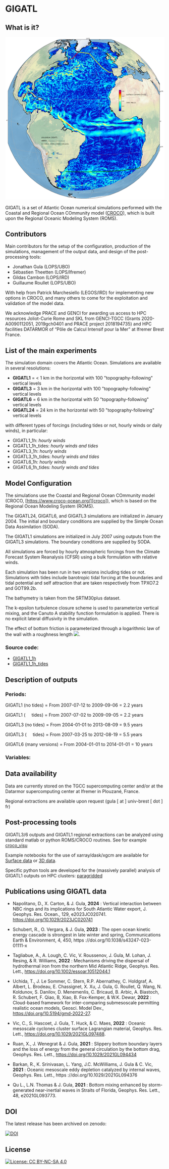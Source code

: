 # GIGATL

## What is it?

![image info](./Figures/gigatl1_1h_tides_surf_uv38160_dpi100.png)

GIGATL is a set of Atlantic Ocean numerical simulations performed with the Coastal and Regional Ocean COmmunity model ([CROCO](https://www.croco-ocean.org/)), which is built upon the Regional Oceanic Modeling System (ROMS).


## Contributors

Main contributors for the setup of the configuration, production of the simulations, management of the output data, and design of the post-processing tools:

 - Jonathan Gula (LOPS/UBO)
 - Sébastien Theetten (LOPS/Ifremer)
 - Gildas Cambon (LOPS/IRD)
 - Guillaume Roullet (LOPS/UBO)

With help from Patrick Marchesiello (LEGOS/IRD) for implementing new options in CROCO, and many others to come for the exploitation and validation of the model data.

We acknowledge PRACE and GENCI for awarding us access to HPC resources Joliot-Curie Rome and SKL from GENCI-TGCC (Grants 2020-A0090112051, 2019gch0401 and PRACE project 2018194735) and HPC facilities DATARMOR of “Pôle de Calcul Intensif pour la Mer” at Ifremer Brest France. 


## List of the main experiments

The simulation domain covers the Atlantic Ocean. Simulations are available in several resolutions:

 - **GIGATL1** =  < 1 km in the horizontal with 100 "topography-following" vertical levels
 - **GIGATL3** = 3 km in the horizontal with 100 "topography-following" vertical levels
 - **GIGATL6** = 6 km in the horizontal with 50 "topography-following" vertical levels
 - **GIGATL24** = 24 km in the horizontal with 50 "topography-following" vertical levels

with different types of forcings (including tides or not, hourly winds or daily winds), in particular:


 - GIGATL1_1h: *hourly winds*
 - GIGATL1_1h\_tides: *hourly winds and tides*
 - GIGATL3_1h: *hourly winds*
 - GIGATL3_1h\_tides: *hourly winds and tides*
 - GIGATL6_1h: *hourly winds*
 - GIGATL6_1h\_tides: *hourly winds and tides*


## Model Configuration

The simulations use the Coastal and Regional Ocean COmmunity model (CROCO, [https://www.croco-ocean.org/][croco]), which is based on the Regional Ocean Modeling System (ROMS).

  [croco]: https://www.croco-ocean.org/
  
The GIGATL24, GIGATL6, and GIGATL3 simulations are initialized in January 2004. The initial and boundary conditions are supplied by the Simple Ocean Data Assimilation (SODA). 

The GIGATL1 simulations are initialized in July 2007 using outputs from the GIGATL3 simulations. The boundary conditions are supplied by SODA. 

All simulations are forced by hourly atmospheric forcings from the Climate Forecast System Reanalysis (CFSR) using a bulk formulation with relative winds.

Each simulation has been run in two versions including tides or not. Simulations with tides include barotropic tidal forcing at the boundaries and tidal potential and self attraction that are taken respectively from TPXO7.2 and GOT99.2b. 

The bathymetry is taken from the SRTM30plus dataset. 

The k-epsilon turbulence closure scheme is used to parameterize vertical mixing, and the Canuto A stability function formulation is applied. There is no explicit lateral diffusivity in the simulation. 

The effect of bottom friction is parameterized through a logarithmic law of the wall with a roughness length <img src="https://latex.codecogs.com/gif.latex?Z_0 = 0.01 \text { m } " />.

### Source code:

 - [GIGATL1_1h][sc00]
 - [GIGATL1_1h\_tides][sc01]
 
  [sc00]: ./Code/GIGATL1_1h
  [sc01]: ./Code/GIGATL1_1h_tides
  

 
## Description of outputs

### Periods:

GIGATL1 (no tides) = From 2007-07-12  to 2009-09-06       = 2.2 years

GIGATL1 ( &nbsp; &nbsp; tides) = From 2007-07-02  to 2009-09-05       = 2.2 years

GIGATL3 (no tides) = From 2004-01-01 to 2013-08-09         = 9.5 years

GIGATL3 ( &nbsp; &nbsp; tides) = From 2007-03-25 to 2012-08-19         = 5.5 years

GIGATL6 (many versions) = From 2004-01-01 to 2014-01-01 = 10 years


### Variables: 



## Data availability

Data are currently stored on the TGCC supercomputing center and/or at the Datarmor supercomputing center at Ifremer in Plouzané, France.

Regional extractions are available upon request (gula [ at ] univ-brest [ dot ] fr)

## Post-processing tools


GIGATL3/6 outputs and GIGATL1 regional extractions can be analyzed using standard matlab or python ROMS/CROCO routines. See for example [croco_visu][tools0]

  [tools0]: https://croco-ocean.gitlabpages.inria.fr/croco_doc/tutos/tutos.14.visu.python.html#
  
Example notebooks for the use of xarray/dask/xgcm are available for [Surface data][notebook_0] or [3D data][notebook_1].


  [notebook_0]: ./notebooks/croco_surf_example_xgcm.ipynb
  [notebook_1]: ./notebooks/croco_3d_example_xgcm.ipynb

Specific python tools are developed for the (massively parallel) analysis of GIGATL1 outputs on HPC clusters: [paragridded][tools1]

  [tools1]: https://github.com/pvthinker/paragridded

[//]: # (Validation and diagnostics)


## Publications using GIGATL data



- Napolitano, D., X. Carton, & J. Gula, **2024** : Vertical interaction between NBC rings and its implications for South Atlantic Water export, J. Geophys. Res. Ocean., 129, e2023JC020741. https://doi.org/10.1029/2023JC020741

- Schubert, R., O. Vergara, & J. Gula, **2023** : The open ocean kinetic energy cascade is strongest in late winter and spring, Communications Earth & Environment, 4, 450, https ://doi.org/10.1038/s43247-023- 01111-x

- Tagliabue, A., A. Lough, C. Vic, V. Roussenov, J. Gula, M. Lohan, J. Resing, & R. Williams, **2022** : Mechanisms driving the dispersal of hydrothermal iron from the northern Mid Atlantic Ridge, Geophys. Res. Lett., https://doi.org/10.1002/essoar.10512044.1

- Uchida, T., J. Le Sommer, C. Stern, R.P. Abernathey, C. Holdgraf, A. Albert, L. Brodeau, E. Chassignet, X. Xu, J. Gula, G. Roullet, Q. Wang, N. Koldunov, S. Danilov, D. Menemenlis, C. Bricaud, B. Arbic, A. Biastoch, R. Schubert, F. Qiao, B, Xiao, B. Fox-Kemper, & W.K. Dewar, **2022** : Cloud-based framework for inter-comparing submesoscale permitting realistic ocean models, Geosci. Model Dev., https://doi.org/10.5194/gmd-2022-27. 

- Vic, C., S. Hascoet, J. Gula, T. Huck, & C. Maes, **2022** : Oceanic mesoscale cyclones cluster surface Lagrangian material, Geophys. Res. Lett.,  https://doi.org/10.1029/2021GL097488.

- Ruan, X., J. Wenegrat & J. Gula, **2021** : Slippery bottom boundary layers and the loss of energy from the general circulation by the bottom drag, Geophys. Res. Lett., https://doi.org/10.1029/2021GL094434

- Barkan, R., K. Srinivasan, L. Yang, J.C. McWilliams, J. Gula & C. Vic, **2021** : Oceanic mesoscale eddy depletion catalyzed by internal waves, Geophys. Res. Lett., https ://doi.org/10.1029/2021GL094376

- Qu L., L.N. Thomas & J. Gula, **2021** : Bottom mixing enhanced by storm-generated near-inertial waves in Straits of Florida, Geophys. Res. Lett., 48, e2021GL093773.

## DOI

The latest release has been archived on zenodo:

[![DOI](https://zenodo.org/badge/DOI/10.5281/zenodo.4948523.svg)](https://doi.org/10.5281/zenodo.4948523)



## License

[![License: CC BY-NC-SA 4.0](https://img.shields.io/badge/License-CC%20BY--NC--SA%204.0-lightgrey.svg)](http://creativecommons.org/licenses/by-nc-sa/4.0/)
